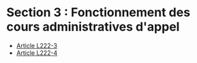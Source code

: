 # Section 3 : Fonctionnement des cours administratives d'appel

- [Article L222-3](article-l222-3.md)
- [Article L222-4](article-l222-4.md)
